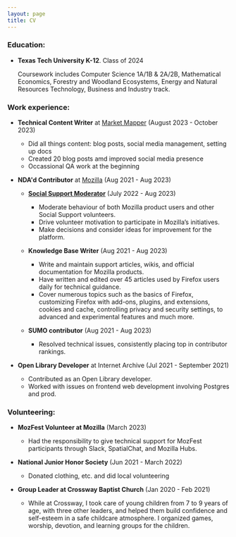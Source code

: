 ```yaml
---
layout: page
title: CV
---
```



### Education:

- **Texas Tech University K-12**. Class of 2024

   Coursework includes Computer Science 1A/1B & 2A/2B, Mathematical Economics, Forestry and Woodland Ecosystems, Energy and Natural Resources Technology, Business and Industry track.





### Work experience:

    

- **Technical Content Writer** at [Market Mapper](https://marketmapper.io/) (August 2023 - October 2023)

  - Did all things content: blog posts, social media management, setting up docs
  - Created 20 blog posts amd improved social media presence
  - Occassional QA work at the beginning


  

- **NDA'd Contributor** at [Mozilla](https://support.mozilla.org/en-US/user/VintageMind/) (Aug 2021 - Aug 2023)

    - **[Social Support Moderator](https://support.mozilla.org/en-US/kb/how-be-social-support-moderator)** (July 2022 - Aug 2023)

      - Moderate behaviour of both Mozilla product users and other Social Support volunteers.
      - Drive volunteer motivation to participate in Mozilla’s initiatives.
      - Make decisions and consider ideas for improvement for the platform.




    - **Knowledge Base Writer** (Aug 2021 - Aug 2023)

      - Write and maintain support articles, wikis, and official documentation for Mozilla products.
      - Have written and edited over 45 articles used by Firefox users daily for technical guidance.
      - Cover numerous topics such as the basics of Firefox, customizing Firefox with add-ons, plugins, and extensions, cookies and cache, controlling privacy and security settings, to advanced and experimental features and much more.




 
    - **SUMO contributor** (Aug 2021 - Aug 2023)

       - Resolved technical issues, consistently placing top in contributor rankings.
 
- **Open Library Developer** at Internet Archive (Jul 2021 - September 2021)

  - Contributed as an Open Library developer.
  - Worked with issues on frontend web development involving Postgres and prod.





### Volunteering:

- **MozFest Volunteer at Mozilla** (March 2023)

  - Had the responsibility to give technical support for MozFest participants through Slack, SpatialChat, and Mozilla Hubs.




- **National Junior Honor Society** (Jun 2021 - March 2022)

  - Donated clothing, etc. and did local volunteering




- **Group Leader at Crossway Baptist Church** (Jan 2020 - Feb 2021)

  - While at Crossway, I took care of young children from 7 to 9 years of age, with three other leaders, and helped them build confidence and self-esteem in a safe childcare atmosphere. I organized games, worship, devotion, and learning groups for the children.
